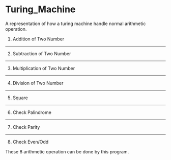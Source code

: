 # Turing_Machine
A representation of how a turing machine handle normal arithmetic operation. 

1. Addition of Two Number      
-------------------------------
2. Subtraction of Two Number   
-------------------------------
3. Multiplication of Two Number
-------------------------------
4. Division of Two Number      
-------------------------------
5. Square                      
-------------------------------
6. Check Palindrome            
-------------------------------
7. Check Parity                
-------------------------------
8. Check Even/Odd     

These 8 arithmetic operation can be done by this program.      

